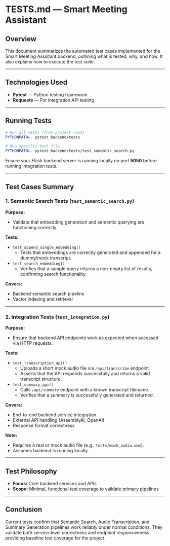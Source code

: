 # TESTS.md — Smart Meeting Assistant

## Overview

This document summarizes the automated test cases implemented for the Smart Meeting Assistant backend, outlining what is tested, why, and how. It also explains how to execute the test suite.

---

## Technologies Used

- **Pytest** — Python testing framework
- **Requests** — For integration API testing

---

## Running Tests

```bash
# Run all tests (from project root)
PYTHONPATH=. pytest backend/tests

# Run specific test file
PYTHONPATH=. pytest backend/tests/test_semantic_search.py
```

Ensure your Flask backend server is running locally on port **5050** before running integration tests.

---

## Test Cases Summary

### 1. Semantic Search Tests (`test_semantic_search.py`)

**Purpose:**
- Validate that embedding generation and semantic querying are functioning correctly.

**Tests:**
- `test_append_single_embedding()`
  - Tests that embeddings are correctly generated and appended for a dummy/mock transcript.
- `test_search_embedding()`
  - Verifies that a sample query returns a non-empty list of results, confirming search functionality.

**Covers:**
- Backend semantic search pipeline
- Vector indexing and retrieval

---

### 2. Integration Tests (`test_integration.py`)

**Purpose:**
- Ensure that backend API endpoints work as expected when accessed via HTTP requests.

**Tests:**
- `test_transcription_api()`
  - Uploads a short mock audio file via `/api/transcribe` endpoint.
  - Asserts that the API responds successfully and returns a valid transcript structure.
- `test_summary_api()`
  - Calls `/api/summary` endpoint with a known transcript filename.
  - Verifies that a summary is successfully generated and returned.

**Covers:**
- End-to-end backend service integration
- External API handling (AssemblyAI, OpenAI)
- Response format correctness

**Note:**
- Requires a real or mock audio file (e.g., `tests/mock_audio.wav`).
- Assumes backend is running locally.

---

## Test Philosophy

- **Focus:** Core backend services and APIs
- **Scope:** Minimal, functional test coverage to validate primary pipelines

---


## Conclusion

Current tests confirm that Semantic Search, Audio Transcription, and Summary Generation pipelines work reliably under normal conditions. They validate both service-level correctness and endpoint responsiveness, providing baseline test coverage for the project.

